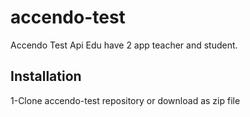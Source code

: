 # accendo-test
Accendo Test Api Edu have 2 app teacher and student.

## Installation
1-Clone accendo-test repository or download as zip file
